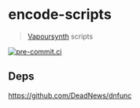 # encode-scripts

> [Vapoursynth](https://github.com/vapoursynth/vapoursynth) scripts

[![pre-commit.ci](https://results.pre-commit.ci/badge/github/DeadNews/encode-scripts/main.svg)](https://results.pre-commit.ci/latest/github/DeadNews/encode-scripts/main)

## Deps

<https://github.com/DeadNews/dnfunc>
